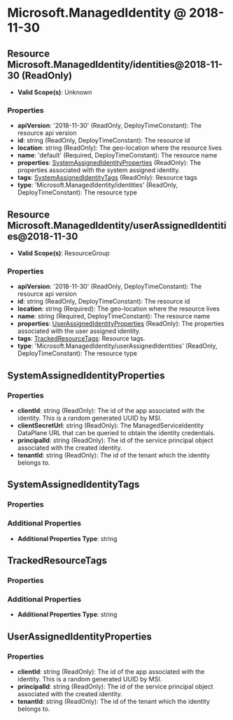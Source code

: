 # Microsoft.ManagedIdentity @ 2018-11-30

## Resource Microsoft.ManagedIdentity/identities@2018-11-30 (ReadOnly)
* **Valid Scope(s)**: Unknown
### Properties
* **apiVersion**: '2018-11-30' (ReadOnly, DeployTimeConstant): The resource api version
* **id**: string (ReadOnly, DeployTimeConstant): The resource id
* **location**: string (ReadOnly): The geo-location where the resource lives
* **name**: 'default' (Required, DeployTimeConstant): The resource name
* **properties**: [SystemAssignedIdentityProperties](#systemassignedidentityproperties) (ReadOnly): The properties associated with the system assigned identity.
* **tags**: [SystemAssignedIdentityTags](#systemassignedidentitytags) (ReadOnly): Resource tags
* **type**: 'Microsoft.ManagedIdentity/identities' (ReadOnly, DeployTimeConstant): The resource type

## Resource Microsoft.ManagedIdentity/userAssignedIdentities@2018-11-30
* **Valid Scope(s)**: ResourceGroup
### Properties
* **apiVersion**: '2018-11-30' (ReadOnly, DeployTimeConstant): The resource api version
* **id**: string (ReadOnly, DeployTimeConstant): The resource id
* **location**: string (Required): The geo-location where the resource lives
* **name**: string (Required, DeployTimeConstant): The resource name
* **properties**: [UserAssignedIdentityProperties](#userassignedidentityproperties) (ReadOnly): The properties associated with the user assigned identity.
* **tags**: [TrackedResourceTags](#trackedresourcetags): Resource tags.
* **type**: 'Microsoft.ManagedIdentity/userAssignedIdentities' (ReadOnly, DeployTimeConstant): The resource type

## SystemAssignedIdentityProperties
### Properties
* **clientId**: string (ReadOnly): The id of the app associated with the identity. This is a random generated UUID by MSI.
* **clientSecretUrl**: string (ReadOnly): The ManagedServiceIdentity DataPlane URL that can be queried to obtain the identity credentials.
* **principalId**: string (ReadOnly): The id of the service principal object associated with the created identity.
* **tenantId**: string (ReadOnly): The id of the tenant which the identity belongs to.

## SystemAssignedIdentityTags
### Properties
### Additional Properties
* **Additional Properties Type**: string

## TrackedResourceTags
### Properties
### Additional Properties
* **Additional Properties Type**: string

## UserAssignedIdentityProperties
### Properties
* **clientId**: string (ReadOnly): The id of the app associated with the identity. This is a random generated UUID by MSI.
* **principalId**: string (ReadOnly): The id of the service principal object associated with the created identity.
* **tenantId**: string (ReadOnly): The id of the tenant which the identity belongs to.

